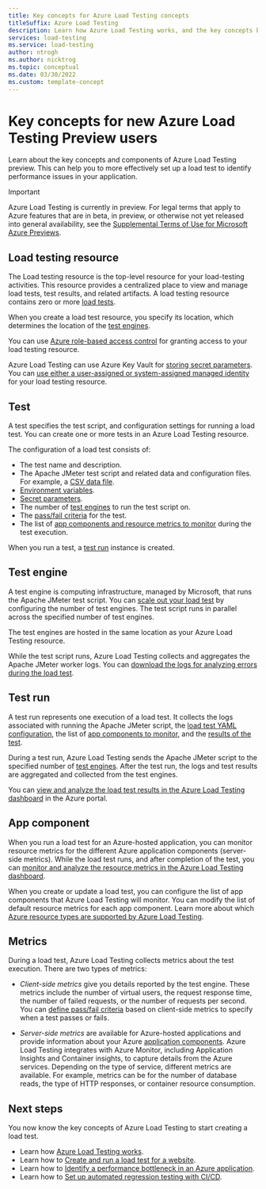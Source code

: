 ```yaml
---
title: Key concepts for Azure Load Testing concepts
titleSuffix: Azure Load Testing
description: Learn how Azure Load Testing works, and the key concepts behind it.
services: load-testing
ms.service: load-testing
author: ntrogh
ms.author: nicktrog
ms.topic: conceptual
ms.date: 03/30/2022
ms.custom: template-concept 
---
```


<!-- 
  Customer intent:
	As a developer I want to understand the Azure Load Testing concepts so that I can set up a load test to identify performance issues in my application.
 -->

# Key concepts for new Azure Load Testing Preview users

Learn about the key concepts and components of Azure Load Testing preview. This can help you to more effectively set up a load test to identify performance issues in your application.

> [!IMPORTANT]
> Azure Load Testing is currently in preview. For legal terms that apply to Azure features that are in beta, in preview, or otherwise not yet released into general availability, see the [Supplemental Terms of Use for Microsoft Azure Previews](https://azure.microsoft.com/support/legal/preview-supplemental-terms/).


## Load testing resource

The Load testing resource is the top-level resource for your load-testing activities. This resource provides a centralized place to view and manage load tests, test results, and related artifacts. A load testing resource contains zero or more [load tests](#test).

When you create a load test resource, you specify its location, which determines the location of the [test engines](#test-engine).

You can use [Azure role-based access control](./how-to-assign-roles.md) for granting access to your load testing resource.

Azure Load Testing can use Azure Key Vault for [storing secret parameters](./how-to-parameterize-load-tests.md). You can [use either a user-assigned or system-assigned managed identity](./how-to-use-a-managed-identity.md) for your load testing resource.

## Test

A test specifies the test script, and configuration settings for running a load test. You can create one or more tests in an Azure Load Testing resource.

The configuration of a load test consists of:

- The test name and description.
- The Apache JMeter test script and related data and configuration files. For example, a [CSV data file](./how-to-read-csv-data.md).
- [Environment variables](./how-to-parameterize-load-tests.md).
- [Secret parameters](./how-to-parameterize-load-tests.md).
- The number of [test engines](#test-engine) to run the test script on.
- The [pass/fail criteria](./how-to-define-test-criteria.md) for the test.
- The list of [app components and resource metrics to monitor](./how-to-monitor-server-side-metrics.md) during the test execution.

When you run a test, a [test run](#test-run) instance is created.

## Test engine

A test engine is computing infrastructure, managed by Microsoft, that runs the Apache JMeter test script. You can [scale out your load test](./how-to-high-scale-load.md) by configuring the number of test engines. The test script runs in parallel across the specified number of test engines.

The test engines are hosted in the same location as your Azure Load Testing resource.

While the test script runs, Azure Load Testing collects and aggregates the Apache JMeter worker logs. You can [download the logs for analyzing errors during the load test](./how-to-find-download-logs.md).

## Test run

A test run represents one execution of a load test. It collects the logs associated with running the Apache JMeter script, the [load test YAML configuration](./reference-test-config-yaml.md), the list of [app components to monitor](./how-to-monitor-server-side-metrics.md), and the [results of the test](./how-to-export-test-results.md).

During a test run, Azure Load Testing sends the Apache JMeter script to the specified number of [test engines](#test-engine). After the test run, the logs and test results are aggregated and collected from the test engines.

You can [view and analyze the load test results in the Azure Load Testing dashboard](./tutorial-identify-bottlenecks-azure-portal.md) in the Azure portal.

## App component

When you run a load test for an Azure-hosted application, you can monitor resource metrics for the different Azure application components (server-side metrics). While the load test runs, and after completion of the test, you can [monitor and analyze the resource metrics in the Azure Load Testing dashboard](./how-to-monitor-server-side-metrics.md).

When you create or update a load test, you can configure the list of app components that Azure Load Testing will monitor. You can modify the list of default resource metrics for each app component. Learn more about which [Azure resource types are supported by Azure Load Testing](./resource-supported-azure-resource-types.md).

## Metrics

During a load test, Azure Load Testing collects metrics about the test execution. There are two types of metrics:

- *Client-side metrics* give you details reported by the test engine. These metrics include the number of virtual users, the request response time, the number of failed requests, or the number of requests per second. You can [define pass/fail criteria](./how-to-define-test-criteria.md) based on client-side metrics to specify when a test passes or fails.

- *Server-side metrics* are available for Azure-hosted applications and provide information about your Azure [application components](#app-component). Azure Load Testing integrates with Azure Monitor, including Application Insights and Container insights, to capture details from the Azure services. Depending on the type of service, different metrics are available. For example, metrics can be for the number of database reads, the type of HTTP responses, or container resource consumption.

## Next steps

You now know the key concepts of Azure Load Testing to start creating a load test.

- Learn how [Azure Load Testing works](./overview-what-is-azure-load-testing.md#how-does-azure-load-testing-work).
- Learn how to [Create and run a load test for a website](./quickstart-create-and-run-load-test.md).
- Learn how to [Identify a performance bottleneck in an Azure application](./tutorial-identify-bottlenecks-azure-portal.md).
- Learn how to [Set up automated regression testing with CI/CD](./tutorial-identify-performance-regression-with-cicd.md).
